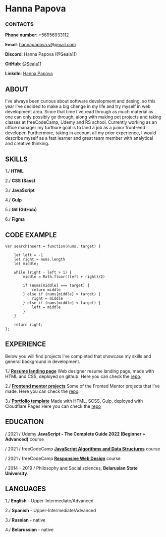# **Hanna Papova**

###  CONTACTS

**Phone number**: +56956933112  

**Email**: hannapapova.v@gmail.com  

**Discord**: Hanna Papova (@Seala11)  

**GitHub**: [@Seala11](https://github.com/Seala11)  

**LinkdIn**: [Hanna Papova](https://www.linkedin.com/in/hanna-papova-56a0776b/)  


##  ABOUT

I've always been curious about software development and desing, so this year I've decided to make a big chenge in my life and try myself in web development area. Since that time I've read through as much material as one can only possibly go through, along with making pet projects and taking classes at freeCodeCamp, Udemy and RS school. Currently working as an office manager my furthure goal is to land a job as a junior front-end developer. Furthermore, taking in account all my prior experience,  I would describe myself as a fast learner and great team member with analytical and creative thinking. 

##  SKILLS

1./ **HTML**  

2./ **CSS (Sass)**  

3./ **JavaScript**  

4./ **Gulp**  

5./ **Git (GitHub)**  

6./ **Figma**  


##  CODE EXAMPLE

```
var searchInsert = function(nums, target) {
    
    let left = -1
    let right = nums.length 
    let middle; 
    
    while (right - left > 1) {
        middle = Math.floor((left + right)/2)
        
        if (nums[middle] === target) {
            return middle
        } else if (nums[middle] > target) {
            right = middle
        } else if (nums[middle] < target) {
            left = middle
        }
    }

    return right;
};
  ```

## EXPERIENCE

Below you will find projects I've completed that showcase my skills and general background in development.

1./ **[Resume landing page](#https://slovoo.github.io/resume/ "view the project")**
Web designer resume landing page, made with HTML and CSS, deployed on github.
Here you can check the [repo](https://github.com/Slovoo/resume "resume landing page repo").

2./ **[Frontend mentor projects](#https://frontend-mentor-challenges11.netlify.app/ "view the project")**
Some of the Fronted Mentor projects that I've made.
Here you can check the [repo](https://github.com/Seala11/Frontend-Mentor-Projects "fronted mentor repo").

3./ **[Portfolio template](#https://portfolio-template-seala.pages.dev/ "view the project")**
Made with HTML, SCSS, Gulp, deployed with Cloudflare Pages
Here you can check the [repo](https://github.com/Seala11/Frontend-Mentor-Projects "portfolio repo") 


##  EDUCATION

/ 2021 / Udemy **JavaScript - The Complete Guide 2022 (Beginner + Advanced)** course

/ 2021 / freeCodeCamp **[JavaScript Algorithms and Data Structures](#https://www.freecodecamp.org/certification/seala/javascript-algorithms-and-data-structures "click to check the certificate")** course

/ 2021 / freeCodeCamp **[Responsive Web Design](#https://www.freecodecamp.org/certification/seala/responsive-web-design "click to check the certificate")** course

/ 2014 - 2019 / Philosophy and Social sciences, **Belarusian State University**.


##  LANGUAGES

1./ **English** - Upper-Intermediate/Advanced  

2./ **Spanish** - Upper-Intermediate/Advanced  

3./ **Russian** - native  

4./ **Belarussian** - native
